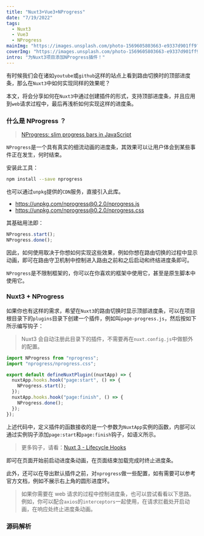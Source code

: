 ```yaml
---
title: "Nuxt3+Vue3+NProgress"
date: "7/19/2022"
tags:
  - Nuxt3
  - Vue3
  - NProgress
mainImg: "https://images.unsplash.com/photo-1569605803663-e9337d901ff9?crop=entropy&cs=tinysrgb&fit=max&fm=jpg&ixid=MnwxNjUyNjZ8MHwxfHJhbmRvbXx8fHx8fHx8fDE2NTgxNjUzMzI&ixlib=rb-1.2.1&q=80&w=1080"
coverImg: "https://images.unsplash.com/photo-1569605803663-e9337d901ff9?crop=entropy&cs=tinysrgb&fit=max&fm=jpg&ixid=MnwxNjUyNjZ8MHwxfHJhbmRvbXx8fHx8fHx8fDE2NTgxNjUzMzI&ixlib=rb-1.2.1&q=80&w=400"
intro: "为Nuxt3项目添加NProgress插件！"
---
```


有时候我们会在诸如`youtube`或`github`这样的站点上看到路由切换时的顶部进度条，那么在`Nuxt3`中如何实现同样的效果呢？

本文，将会分享如何在`Nuxt3`中通过创建插件的形式，支持顶部进度条，并且应用到`web`请求过程中，最后再浅析如何实现这样的进度条。

### 什么是 NProgress ？

> [NProgress: slim progress bars in JavaScript](https://ricostacruz.com/nprogress/)

`NProgress`是一个具有真实的细流动画的进度条，其效果可以让用户体会到某些事件正在发生，何时结束。

安装此工具：

```bash
npm install --save nprogress
```

也可以通过`unpkg`提供的`CDN`服务，直接引入此库。

- https://unpkg.com/nprogress@0.2.0/nprogress.js
- https://unpkg.com/nprogress@0.2.0/nprogress.css

其基础用法即：

```js
NProgress.start();
NProgress.done();
```

因此，如何使用取决于你想如何实现这些效果，例如你想在路由切换的过程中显示动画，即可在路由守卫机制中控制进入路由之前和之后启动和终结进度条即可。

`NProgress`是不限制框架的，你可以在你喜欢的框架中使用它，甚至是原生脚本中使用它。

### Nuxt3 + NProgress

如果你也有这样的需求，希望在`Nuxt3`的路由切换时显示顶部进度条，可以在项目根目录下的`plugins`目录下创建一个插件，例如叫`page-progress.js`，然后按如下所示编写钩子：

> Nuxt3 会自动注册此目录下的插件，不需要再在`nuxt.config.js`中做额外的配置。

```js
import NProgress from "nprogress";
import "nprogress/nprogress.css";

export default defineNuxtPlugin((nuxtApp) => {
  nuxtApp.hooks.hook("page:start", () => {
    NProgress.start();
  });
  nuxtApp.hooks.hook("page:finish", () => {
    NProgress.done();
  });
});
```

上述代码中，定义插件的函数接收的是一个参数为`NuxtApp`实例的函数，内部可以通过实例钩子添加`page:start`和`page:finish`钩子，如语义所示。

> 更多钩子，请看：[Nuxt 3 - Lifecycle Hooks](https://v3.nuxtjs.org/api/advanced/hooks)

即可在页面开始前启动进度条动画，在页面结束加载完成时终止进度条。

此外，还可以在导出默认插件之前，对`nprogress`做一些配置，如有需要可以参考官方文档，例如不展示右上角的圆形进度环。

> 如果你需要在 web 请求的过程中控制进度条，也可以尝试看看以下思路。例如，你可以配合`axios`的`interceptors`一起使用，在请求拦截处开启动画，在响应处终止进度条动画。

### 源码解析
